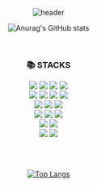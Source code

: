 <div align="center"> 

![header](https://capsule-render.vercel.app/api?type=transparent&fontColor=86e371&height=300&section=header&text=verdantjuly&fontSize=70&animation=fadeIn&desc=Developer&descAlignY=65)



 ![Anurag's GitHub stats](https://github-readme-stats.vercel.app/api?username=verdantjuly&theme=vue&show_icons=true)

<br>
<div align=center><h3>📚 STACKS</h3></div>

<div align=center> 
  
  <img src="https://img.shields.io/badge/html5-E34F26?style=for-the-badge&logo=html5&logoColor=white"> 
  <img src="https://img.shields.io/badge/css-1572B6?style=for-the-badge&logo=css3&logoColor=white"> 
  <img src="https://img.shields.io/badge/javascript-F7DF1E?style=for-the-badge&logo=javascript&logoColor=black"> 
<img src="https://img.shields.io/badge/react-61DAFB?style=for-the-badge&logo=react&logoColor=black"> 
<br>  
  

  <img src="https://img.shields.io/badge/mysql-4479A1?style=for-the-badge&logo=mysql&logoColor=white"> 
  <img src="https://img.shields.io/badge/mongoDB-47A248?style=for-the-badge&logo=MongoDB&logoColor=white">
 <img src="https://img.shields.io/badge/-ElasticSearch-005571?style=for-the-badge&logo=elasticsearch">
<img src="https://img.shields.io/badge/redis-%23DD0031?style=for-the-badge&logo=redis&logoColor=white">
  <br>
  
  <img src="https://img.shields.io/badge/node.js-339933?style=for-the-badge&logo=Node.js&logoColor=white">
  <img src="https://img.shields.io/badge/express-000000?style=for-the-badge&logo=express&logoColor=white"> 
  <img src="https://img.shields.io/badge/nestjs-%23E0234E?style=for-the-badge&logo=nestjs&logoColor=white">
 
  <br>

<img src="https://img.shields.io/badge/java-007396?style=for-the-badge&logo=java&logoColor=white">
<img src="https://img.shields.io/badge/spring-6DB33F?style=for-the-badge&logo=spring&logoColor=white"> 
<img src="https://img.shields.io/badge/go-%2300ADD8?style=for-the-badge&logo=go&logoColor=white">
<br>
  
  <img src="https://img.shields.io/badge/linux-FCC624?style=for-the-badge&logo=linux&logoColor=black"> 
  <img src="https://img.shields.io/badge/amazonaws-232F3E?style=for-the-badge&logo=amazonaws&logoColor=white"> 
  <br>
  
  <img src="https://img.shields.io/badge/github-181717?style=for-the-badge&logo=github&logoColor=white">
  <img src="https://img.shields.io/badge/git-F05032?style=for-the-badge&logo=git&logoColor=white">
  <br>
</div>

<br><br>

[![Top Langs](https://github-readme-stats.vercel.app/api/top-langs/?username=verdantjuly&layout=donut-vertical)](https://github.com/anuraghazra/github-readme-stats)






</div>












